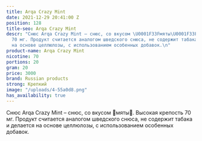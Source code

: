```yaml
---
title: Arqa Crazy Mint
date: 2021-12-29 20:41:00 Z
position: 128
title-seo: Arqa Crazy Mint
descr: "Снюс Arqa Crazy Mint – снюс, со вкусом \U0001F33Fмяты\U0001F33F. Высокая крепость
  70 мг. Продукт считается аналогом шведского снюса, не содержит табака и делается
  на основе целлюлозы, с использованием особенных добавок.\n"
product-name: Arqa Crazy Mint
nicotine: 70
portions: 20
gram: 20
price: 3000
brand: Russian products
strong: Крепкий
image: "/uploads/4-55a0d8.png"
has_availability: true
---
```


Снюс Arqa Crazy Mint – снюс, со вкусом 🌿мяты🌿. Высокая крепость 70 мг. Продукт считается аналогом шведского снюса, не содержит табака и делается на основе целлюлозы, с использованием особенных добавок.
